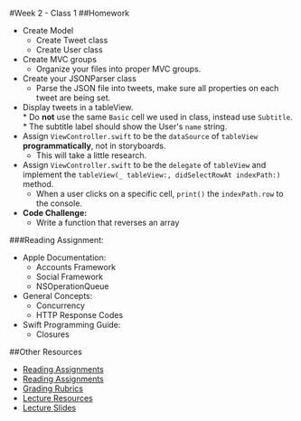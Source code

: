#Week 2 - Class 1
##Homework
* Create Model  
	* Create Tweet class  
	* Create User class  
* Create MVC groups  
	* Organize your files into proper MVC groups.  
* Create your JSONParser class  
	* Parse the JSON file into tweets, make sure all properties on each tweet are being set.  
* Display tweets in a tableView.  
		* Do **not** use the same `Basic` cell we used in class, instead use `Subtitle`.  
			* The subtitle label should show the User's `name` string.  
* Assign `ViewController.swift` to be the `dataSource` of `tableView` **programmatically**, not in storyboards.  
	* This will take a little research.  
* Assign `ViewController.swift` to be the `delegate` of `tableView` and implement the `tableView(_ tableView:, didSelectRowAt indexPath:)` method.
	* When a user clicks on a specific cell, `print()` the `indexPath.row` to the console.
* **Code Challenge:**  
	* Write a function that reverses an array  

###Reading Assignment:
* Apple Documentation:
	* Accounts Framework
	* Social Framework
	* NSOperationQueue
* General Concepts:
	* Concurrency
	* HTTP Response Codes
* Swift Programming Guide:
	* Closures

##Other Resources
* [Reading Assignments](../../Resources/ra-grading-standard/)
* [Reading Assignments](../../Resources/ra-grading-standard/)
* [Grading Rubrics](../../Resources/)
* [Lecture Resources](lecture/)
* [Lecture Slides](https://www.icloud.com/keynote/000JOeuDHWuUbUJrSdhFhQJcg#Week2_Day1)
